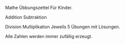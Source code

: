 Mathe Übbungszettel Für Kinder.

Addition
Subtraktion

Division
Multiplikation
Jeweils 5 Übungen mit Lösungen. 

Alle Zahlen werden immer zufällig erzeugt.
